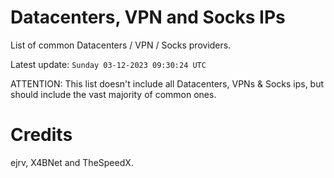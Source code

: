 # Datacenters, VPN and Socks IPs
 
List of common Datacenters / VPN / Socks providers. 

Latest update: `Sunday 03-12-2023 09:30:24 UTC` 

ATTENTION: This list doesn't include all Datacenters, VPNs & Socks ips, 
but should include the vast majority of common ones.

# Credits
ejrv, X4BNet and TheSpeedX.
